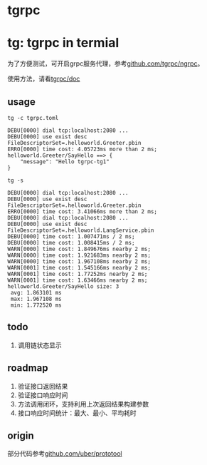 # tgrpc

tg: tgrpc in termial
============

为了方便测试，可开启grpc服务代理，参考[github.com/tgrpc/ngrpc](https://github.com/tgrpc/ngrpc)。

使用方法，请看[tgrpc/doc](https://github.com/tgrpc/doc)

## usage

```
tg -c tgrpc.toml
```

```
DEBU[0000] dial tcp:localhost:2080 ...
DEBU[0000] use exist desc                                FileDescriptorSet=.helloworld.Greeter.pbin
ERRO[0000] time cost: 4.05723ms more than 2 ms;
helloworld.Greeter/SayHello ==> {
	"message": "Hello tgrpc-tg1"
}
```


```
tg -s
```

```
DEBU[0000] dial tcp:localhost:2080 ...
DEBU[0000] use exist desc                                FileDescriptorSet=.helloworld.Greeter.pbin
ERRO[0000] time cost: 3.41066ms more than 2 ms;
DEBU[0000] dial tcp:localhost:2080 ...
DEBU[0000] use exist desc                                FileDescriptorSet=.helloworld.LangService.pbin
DEBU[0000] time cost: 1.007471ms / 2 ms;
DEBU[0000] time cost: 1.008415ms / 2 ms;
WARN[0000] time cost: 1.849676ms nearby 2 ms;
WARN[0000] time cost: 1.921683ms nearby 2 ms;
WARN[0000] time cost: 1.967108ms nearby 2 ms;
WARN[0001] time cost: 1.545166ms nearby 2 ms;
WARN[0001] time cost: 1.77252ms nearby 2 ms;
WARN[0001] time cost: 1.63466ms nearby 2 ms;
helloworld.Greeter/SayHello size: 3
 avg: 1.863101 ms
 max: 1.967108 ms
 min: 1.772520 ms
```


## todo

1. 调用链状态显示

## roadmap

1. 验证接口返回结果
2. 验证接口响应时间
3. 方法调用闭环，支持利用上次返回结果构建参数
4. 接口响应时间统计：最大、最小、平均耗时

## origin

部分代码参考[github.com/uber/prototool](https://github.com/uber/prototool)
